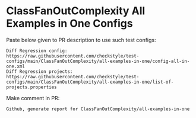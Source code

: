 # ClassFanOutComplexity All Examples in One Configs
Paste below given to PR description to use such test configs:
```
Diff Regression config: https://raw.githubusercontent.com/checkstyle/test-configs/main/ClassFanOutComplexity/all-examples-in-one/config-all-in-one.xml
Diff Regression projects: https://raw.githubusercontent.com/checkstyle/test-configs/main/ClassFanOutComplexity/all-examples-in-one/list-of-projects.properties
```
Make comment in PR:
```
Github, generate report for ClassFanOutComplexity/all-examples-in-one
```
